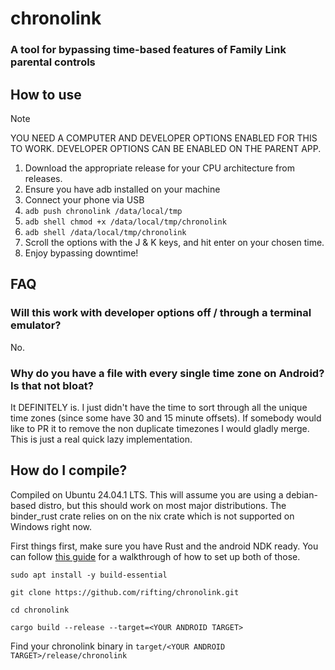 # chronolink
### A tool for bypassing time-based features of Family Link parental controls

## How to use
> [!NOTE]
> YOU NEED A COMPUTER AND DEVELOPER OPTIONS ENABLED FOR THIS TO WORK. DEVELOPER OPTIONS CAN BE ENABLED ON THE PARENT APP.
1. Download the appropriate release for your CPU architecture from releases.
2. Ensure you have adb installed on your machine
3. Connect your phone via USB
4. `adb push chronolink /data/local/tmp`
5. `adb shell chmod +x /data/local/tmp/chronolink`
6. `adb shell /data/local/tmp/chronolink`
7. Scroll the options with the J & K keys, and hit enter on your chosen time.
8. Enjoy bypassing downtime!

## FAQ
### Will this work with developer options off / through a terminal emulator?
No. 
### Why do you have a file with every single time zone on Android? Is that not bloat?
It DEFINITELY is. I just didn't have the time to sort through all the unique time zones (since some have 30 and 15 minute offsets). If somebody would like to PR it to remove the non duplicate timezones I would gladly merge. This is just a real quick lazy implementation.

## How do I compile?
Compiled on Ubuntu 24.04.1 LTS. This will assume you are using a debian-based distro, but this should work on most major distributions. The binder_rust crate relies on on the nix crate which is not supported on Windows right now.

First things first, make sure you have Rust and the android NDK ready. You can follow [this guide](https://mozilla.github.io/firefox-browser-architecture/experiments/2017-09-21-rust-on-android.html) for a walkthrough of how to set up both of those.

`sudo apt install -y build-essential`

`git clone https://github.com/rifting/chronolink.git`

`cd chronolink`

`cargo build --release --target=<YOUR ANDROID TARGET>`

Find your chronolink binary in `target/<YOUR ANDROID TARGET>/release/chronolink`
